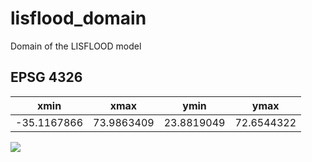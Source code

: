 # lisflood_domain

Domain of the LISFLOOD model

## EPSG 4326

| xmin | xmax | ymin | ymax |
|------|------|------|------|
| -35.1167866 | 73.9863409 | 23.8819049 | 72.6544322 |

![](img/lisflood_domain_epsg_4326.tif)


